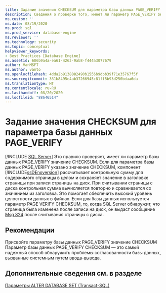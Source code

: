 ```yaml
---
title: Задание значения CHECKSUM для параметра базы данных PAGE_VERIFY | Документация Майкрософт
description: Сведения о проверке того, имеет ли параметр PAGE_VERIFY значение CHECKSUM, что определяет, будет ли ядро СУБД SQL Server рассчитывать контрольную сумму для обеспечения целостности файлов данных.
ms.custom: ''
ms.date: 08/19/2020
ms.prod: sql
ms.prod_service: database-engine
ms.reviewer: ''
ms.technology: security
ms.topic: conceptual
helpviewer_keywords:
- Best Practices [Database Engine]
ms.assetid: 686b9a4a-ea61-4263-9ab8-f444a3077679
author: VanMSFT
ms.author: vanto
ms.openlocfilehash: 4dda2b9138882490b1556b9dbb39f71e35767f5f
ms.sourcegitcommit: 331b8495e4ab37266945c81ff5b93d250bdaa6da
ms.translationtype: HT
ms.contentlocale: ru-RU
ms.lasthandoff: 08/20/2020
ms.locfileid: "88646514"
---
```

# <a name="set-the-page_verify-database-option-to-checksum"></a>Задание значения CHECKSUM для параметра базы данных PAGE_VERIFY
 [!INCLUDE [SQL Server](../../includes/applies-to-version/sqlserver.md)]
  Это правило проверяет, имеет ли параметр базы данных PAGE_VERIFY значение CHECKSUM. Если для параметра базы данных PAGE_VERIFY указано значение CHECKSUM, компонент [!INCLUDE[ssDEnoversion](../../includes/ssdenoversion-md.md)] рассчитывает контрольную сумму для содержимого страницы в целом и сохраняет значение в заголовке страницы при записи страницы на диск. При считывании страницы с диска контрольная сумма вычисляется повторно и сравнивается со значением из заголовка. Это помогает обеспечить высокий уровень целостности данных в файлах.  Если для базы данных используется параметр PAGE VERIFY CHECKSUM, то, когда SQL Server обнаружит, что страница была изменена после записи на диск, он выдаст сообщение [Msg 824](../errors-events/mssqlserver-824-database-engine-error.md) после считывания страницы с диска. 
  
## <a name="best-practices-recommendations"></a>Рекомендации  
 Присвойте параметру базы данных PAGE_VERIFY значение CHECKSUM Параметр базы данных PAGE_VERIFY CHECKSUM — это самый надежный способ обнаружить проблемы согласованности базы данных, вызванные системным путем ввода-вывода.
  
## <a name="for-more-information"></a>Дополнительные сведения см. в разделе  
 [Параметры ALTER DATABASE SET &#40;Transact-SQL&#41;](../../t-sql/statements/alter-database-transact-sql-set-options.md)  
  
  
